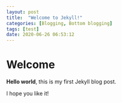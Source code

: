```yaml
---
layout: post
title:  "Welcome to Jekyll!"
categories: [Blogging, Bottom blogging]
tags: [test]
date: 2020-06-26 06:53:12
---
```


# Welcome

**Hello world**, this is my first Jekyll blog post.

I hope you like it!
